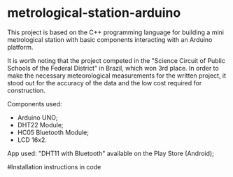 # metrological-station-arduino
This project is based on the C++ programming language for building a mini metrological station with basic components interacting with an Arduino platform. 

It is worth noting that the project competed in the "Science Circuit of Public Schools of the Federal District" in Brazil, which won 3rd place. 
In order to make the necessary meteorological measurements for the written project, it stood out for the accuracy of the data and the low cost required for construction.

Components used:
- Arduino UNO;
- DHT22 Module;
- HC05 Bluetooth Module;
- LCD 16x2.

App used:
"DHT11  with Bluetooth" available on the Play Store (Android);

#Installation instructions in code
